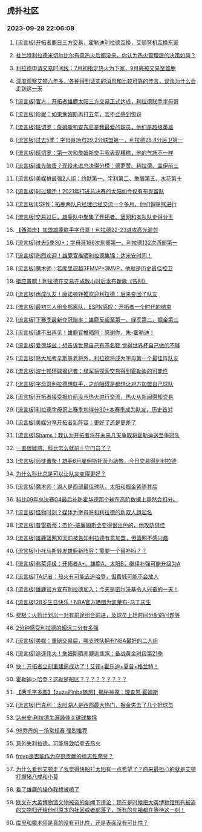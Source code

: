 ## 虎扑社区 
### 2023-09-28 22:06:08

1. [[流言板]开拓者鹿日三方交易，霍勒迪利拉德互换，艾顿弩机互换东家](https://bbs.hupu.com/62248757.html)

2. [杜兰特利拉德米切尔比尔有意热火后都没来，你认为热火管理层的决策如何？](https://bbs.hupu.com/62261684.html)

3. [利拉德申请交易时间线：7月初指定热火为下家，9月底被交易至雄鹿](https://bbs.hupu.com/62260408.html)

4. [深度观察艾顿六年多，各种得到证实的消息和比较可靠的传言，谈谈为什么会走到这一天](https://bbs.hupu.com/62260494.html)

5. [[流言板]官方：开拓者雄鹿太阳三方交易正式达成，利拉德联手字母哥](https://bbs.hupu.com/62254419.html)

6. [[流言板]珍妮：如果詹姆斯再打五年，我不会感到惊讶](https://bbs.hupu.com/62259273.html)

7. [[流言板]班切罗：詹姆斯和安东尼是我最爱的球员，他们是超级英雄](https://bbs.hupu.com/62260440.html)

8. [[流言板]过去5季：字母哥场均29.2分联盟第一，利拉德28.4分后卫第一](https://bbs.hupu.com/62257860.html)

9. [[流言板]班切罗：第一次和詹姆斯交手我表现糟糕，他的气场不一样](https://bbs.hupu.com/62260625.html)

10. [[流言板]谁先破蛋？现役未进总决得分榜：德罗赞、利拉德、盖伊前三](https://bbs.hupu.com/62258678.html)

11. [[流言板]美媒排最强2人组：约默第一、字利第二、詹眉第五、水花第十](https://bbs.hupu.com/62255452.html)

12. [[流言板]时过境迁！2021年打进总决赛的太阳如今仅有布克留队](https://bbs.hupu.com/62255901.html)

13. [[流言板]ESPN：拓鹿两队总经理已经交流一个多月，他们悄咪咪进行](https://bbs.hupu.com/62254713.html)

14. [[流言板]交易过后，雄鹿队中聚集了开拓者、篮网和本队队史得分王](https://bbs.hupu.com/62254292.html)

15. [【西海岸】加盟雄鹿联手字母哥！利拉德22-23进攻高光混剪](https://bbs.hupu.com/62253988.html)

16. [[流言板]过去5季30+：字母哥166次东部第一、利拉德132次西部第一](https://bbs.hupu.com/62257013.html)

17. [[流言板]热烈欢迎！雄鹿官推晒利拉德集锦：达米安时间！](https://bbs.hupu.com/62257449.html)

18. [[流言板]魔术师：若库里超越3FMVP+3MVP，他就是历史最佳控卫](https://bbs.hupu.com/62252237.html)

19. [挺应景啊！利拉德在交易完成数小时后发布新歌《告别》](https://bbs.hupu.com/62252014.html)

20. [[流言板]再成队友！康诺顿转推欢迎利拉德：后来变回了队友](https://bbs.hupu.com/62261182.html)

21. [[流言板]最初三人组全部离队，ESPN感叹：开拓者一个时代的结束](https://bbs.hupu.com/62256345.html)

22. [[流言板]下赛季最新夺冠赔率：雄鹿反超至第一、绿军第二、掘金第三](https://bbs.hupu.com/62251827.html)

23. [[流言板]讲不出再见！雄鹿官推晒照：感谢你，朱-霍勒迪！](https://bbs.hupu.com/62258186.html)

24. [[流言板]爱德华兹：想告诉世界自己有签名鞋 觉得世界杯自己做的不够](https://bbs.hupu.com/62256241.html)

25. [[流言板]除大加考辛斯等老将外，利拉德将成为字母第一个最佳阵队友](https://bbs.hupu.com/62255948.html)

26. [[流言板]波士顿环球报记者：绿军将探索交易得到霍勒迪的可能性](https://bbs.hupu.com/62252499.html)

27. [[流言板]字母哥利拉德想联手，之前阻碍是都想让对方加盟自己球队](https://bbs.hupu.com/62251446.html)

28. [[流言板]开拓者接受报价前没与热火进行交流，热火从新闻得知交易](https://bbs.hupu.com/62251239.html)

29. [[流言板]利拉德字母哥上赛季均得分30+本赛季成为队友，历史首对](https://bbs.hupu.com/62251139.html)

30. [[流言板]美媒分享开拓者新阵容：更好了还是更差了](https://bbs.hupu.com/62256662.html)

31. [[流言板]Shams：我认为开拓者将在未来几天争取将霍勒迪送至争冠队](https://bbs.hupu.com/62250717.html)

32. [一直很疑惑，科比怎么就前十守门员了？](https://bbs.hupu.com/62262084.html)

33. [[流言板]师徒重聚！雄鹿6月雇佣斯托茨为助教，今日交易得到利拉德](https://bbs.hupu.com/62251137.html)

34. [为什么科比总是可以让队友变得更好？](https://bbs.hupu.com/62262722.html)

35. [[流言板]魔术师：湖人是西部最佳球队，太阳和掘金紧随其后](https://bbs.hupu.com/62254861.html)

36. [科比09年总决赛G4最后补防霍华德那个球在高阶数据上竟然会扣分。](https://bbs.hupu.com/62250654.html)

37. [[流言板]怪物时刻？媒体为字母哥和利拉德的新双人组起名](https://bbs.hupu.com/62250514.html)

38. [[流言板]普雷斯蒂：杰伦-威廉姆斯会变得很出色的，他攻防俱佳](https://bbs.hupu.com/62262050.html)

39. [[流言板]雄鹿篮网10天前被告知利拉德有意加盟，但篮网不感兴趣](https://bbs.hupu.com/62250470.html)

40. [[流言板]小托马斯转发雄鹿新阵容：需要一个替补吗？？](https://bbs.hupu.com/62251726.html)

41. [[流言板]弗莱评级：开拓者A+、雄鹿A、太阳B，继续补强可能升级为A](https://bbs.hupu.com/62255041.html)

42. [[流言板]TA记者：热火有可能去追哈登，但费城可能不会放人](https://bbs.hupu.com/62254742.html)

43. [[流言板]雄鹿官方宣布利拉德加入：今天是密尔沃基令人兴奋的一天！](https://bbs.hupu.com/62255282.html)

44. [[流言板]28岁生日快乐！NBA官方晒图为凯莱布-马丁庆生](https://bbs.hupu.com/62262791.html)

45. [费根：火箭计划以一对有前途组合前进，及球员上场时间分配的问题等](https://bbs.hupu.com/62262941.html)

46. [2分钟感受利拉德的超远三分有多强](https://bbs.hupu.com/62262210.html)

47. [[流言板]美媒：重磅交易后，哪支球队拥有NBA最好的二人组](https://bbs.hupu.com/62252863.html)

48. [[流言板]追逐伟大！詹姆斯晒赤膊训练照：备战黄金时段第21季](https://bbs.hupu.com/62250230.html)

49. [快！开拓者立刻重建逼成功了！艾顿+霍乐迪+夏普+格兰特！](https://bbs.hupu.com/62260656.html)

50. [霍勒迪＞哈登？这就是船区？？？？？？？？？](https://bbs.hupu.com/62260204.html)

51. [【两千字多图】【zuzu的nba随想】揭秘神探：理查恩·霍姆斯](https://bbs.hupu.com/62262244.html)

52. [[流言板]巴克利：太阳湖人是西部最大热门，掘金失去了几个好球员](https://bbs.hupu.com/62252932.html)

53. [达米安·利拉德生涯最佳关键球集锦](https://bbs.hupu.com/62250172.html)

54. [98乔丹的一场常规赛 强烈推荐](https://bbs.hupu.com/62263142.html)

55. [意外失利拉德，可能导致哈登去热火](https://bbs.hupu.com/62262761.html)

56. [fmvp是否能作为夺冠贡献的标志性荣誉？](https://bbs.hupu.com/62262143.html)

57. [为什么看到艾顿走了我觉得快船打太阳有一点希望了？原来最担心的就是艾顿打爆猪八戒和小莫](https://bbs.hupu.com/62263210.html)

58. [看了雄鹿的操作我想被喷了](https://bbs.hupu.com/62263235.html)

59. [欧文在大英博物馆文物被盗的新闻下评论：现在是时候把大英博物馆所有被盗的文物归还给他们原本的社区或者部落了，所有的先祖都在等待这一刻！](https://bbs.hupu.com/62262524.html)

60. [库里和魔术师是真的没有可比性，还是表面没有可比性？](https://bbs.hupu.com/62262568.html)

